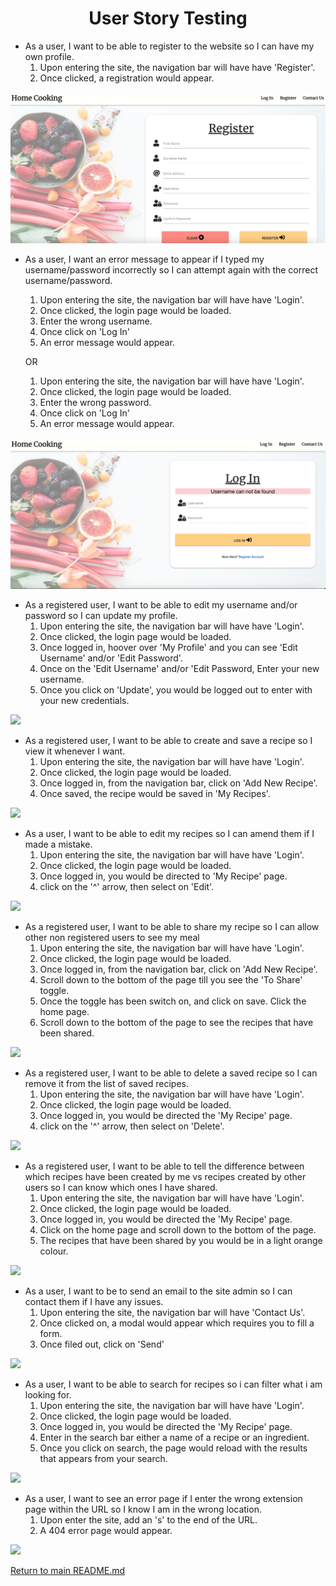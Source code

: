 <h1 align="center">User Story Testing</h1>

- As a user, I want to be able to register to the website so I can have my own profile.
    1. Upon entering the site, the navigation bar will have have 'Register'.
    1. Once clicked, a registration would appear.

<img src="documentation/images/user_story_screenshot/user-story1.png">

- As a user, I want an error message to appear if I typed my username/password incorrectly so I can attempt again with the correct username/password.
    1. Upon entering the site, the navigation bar will have have 'Login'.
    1. Once clicked, the login page would be loaded.
    1. Enter the wrong username.
    1. Once click on 'Log In'
    1. An error message would appear.

    OR

    1. Upon entering the site, the navigation bar will have have 'Login'.
    1. Once clicked, the login page would be loaded.
    1. Enter the wrong password.
    1. Once click on 'Log In'
    1. An error message would appear.

<img src="documentation/images/user_story_screenshot/user-story2.png">

- As a registered user, I want to be able to edit my username and/or password so I can update my profile.
    1. Upon entering the site, the navigation bar will have have 'Login'.
    1. Once clicked, the login page would be loaded.
    1. Once logged in, hoover over 'My Profile' and you can see 'Edit Username' and/or 'Edit Password'. 
    1. Once on the 'Edit Username' and/or 'Edit Password, Enter your new username.
    1. Once you click on 'Update', you would be logged out to enter with your new credentials.  

<img src="#">

- As a registered user, I want to be able to create and save a recipe so I view it whenever I want.
    1. Upon entering the site, the navigation bar will have have 'Login'.
    1. Once clicked, the login page would be loaded.
    1. Once logged in, from the navigation bar, click on 'Add New Recipe'.
    1. Once saved, the recipe would be saved in 'My Recipes'.

<img src="#">

- As a user, I want to be able to edit my recipes so I can amend them if I made a mistake.
    1. Upon entering the site, the navigation bar will have have 'Login'.
    1. Once clicked, the login page would be loaded.
    1. Once logged in, you would be directed to 'My Recipe' page.
    1. click on the '^' arrow, then select on 'Edit'.

<img src="#">

- As a registered user, I want to be able to share my recipe so I can allow other non registered users to see my meal
    1. Upon entering the site, the navigation bar will have have 'Login'.
    1. Once clicked, the login page would be loaded.
    1. Once logged in, from the navigation bar, click on 'Add New Recipe'.
    1. Scroll down to the bottom of the page till you see the 'To Share' toggle.
    1. Once the toggle has been switch on, and click on save. Click the home page.
    1. Scroll down to the bottom of the page to see the recipes that have been shared.

<img src="#">

- As a registered user, I want to be able to delete a saved recipe so I can remove it from the list of saved recipes.
    1. Upon entering the site, the navigation bar will have have 'Login'.
    1. Once clicked, the login page would be loaded.
    1. Once logged in, you would be directed the 'My Recipe' page.
    1. click on the '^' arrow, then select on 'Delete'.

<img src="#">

- As a registered user, I want to be able to tell the difference between which recipes have been created by me vs recipes created by other users so I can know which ones I have shared.
    1. Upon entering the site, the navigation bar will have have 'Login'.
    1. Once clicked, the login page would be loaded.
    1. Once logged in, you would be directed the 'My Recipe' page.
    1. Click on the home page and scroll down to the bottom of the page.
    1. The recipes that have been shared by you would be in a light orange colour.

<img src="#">

- As a user, I want to be to send an email to the site admin so I can contact them if I have any issues.
    1. Upon entering the site, the navigation bar will have 'Contact Us'.
    1. Once clicked on, a modal would appear which requires you to fill a form.
    1. Once filed out, click on 'Send'

<img src="#">

- As a user, I want to be able to search for recipes so i can filter what i am looking for.
    1. Upon entering the site, the navigation bar will have have 'Login'.
    1. Once clicked, the login page would be loaded.
    1. Once logged in, you would be directed the 'My Recipe' page.
    1. Enter in the search bar either a name of a recipe or an ingredient.
    1. Once you click on search, the page would reload with the results that appears from your search.

<img src="#">

- As a user, I want to see an error page if I enter the wrong extension page within the URL so I know I am in the wrong location.
    1. Upon enter the site, add an 's' to the end of the URL.
    1. A 404 error page would appear.

<img src="#">

[Return to main README.md](https://github.com/adnanmuhtadi/milestone-project-3)